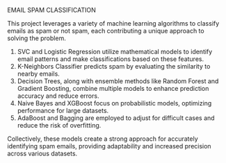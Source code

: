 EMAIL SPAM CLASSIFICATION

This project leverages a variety of machine learning algorithms to classify emails as spam or not spam, each contributing a unique approach to solving the problem.
1.	SVC and Logistic Regression utilize mathematical models to identify email patterns and make classifications based on these features.
2.	K-Neighbors Classifier predicts spam by evaluating the similarity to nearby emails.
3.	Decision Trees, along with ensemble methods like Random Forest and Gradient Boosting, combine multiple models to enhance prediction accuracy and reduce errors.
4.	Naive Bayes and XGBoost focus on probabilistic models, optimizing performance for large datasets.
5.	AdaBoost and Bagging are employed to adjust for difficult cases and reduce the risk of overfitting.

Collectively, these models create a strong approach for accurately identifying spam emails, providing adaptability and increased precision across various datasets.
